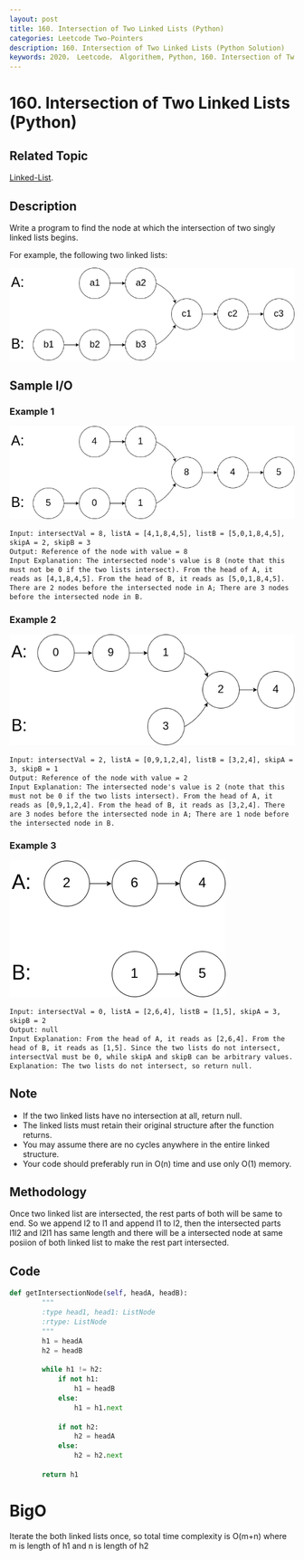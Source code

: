 ```yaml
---
layout: post
title: 160. Intersection of Two Linked Lists (Python)
categories: Leetcode Two-Pointers
description: 160. Intersection of Two Linked Lists (Python Solution)
keywords: 2020， Leetcode， Algorithem, Python, 160. Intersection of Two Linked Lists, zhenyu, Linked List
---
```


# 160. Intersection of Two Linked Lists (Python)

## Related Topic
<a href="/categories/#Linked-List" target="_blank"> Linked-List</a>.

## Description
Write a program to find the node at which the intersection of two singly linked lists begins.

For example, the following two linked lists:

![160 sample](/images/blog/160_statement.png)

## Sample I/O

### Example 1
![example1](/images/blog/160_example_1.png)
```
Input: intersectVal = 8, listA = [4,1,8,4,5], listB = [5,0,1,8,4,5], skipA = 2, skipB = 3
Output: Reference of the node with value = 8
Input Explanation: The intersected node's value is 8 (note that this must not be 0 if the two lists intersect). From the head of A, it reads as [4,1,8,4,5]. From the head of B, it reads as [5,0,1,8,4,5]. There are 2 nodes before the intersected node in A; There are 3 nodes before the intersected node in B.
```

### Example 2
![example1](/images/blog/160_example_2.png)
```
Input: intersectVal = 2, listA = [0,9,1,2,4], listB = [3,2,4], skipA = 3, skipB = 1
Output: Reference of the node with value = 2
Input Explanation: The intersected node's value is 2 (note that this must not be 0 if the two lists intersect). From the head of A, it reads as [0,9,1,2,4]. From the head of B, it reads as [3,2,4]. There are 3 nodes before the intersected node in A; There are 1 node before the intersected node in B.
```

### Example 3
![example1](/images/blog/160_example_3.png)
```
Input: intersectVal = 0, listA = [2,6,4], listB = [1,5], skipA = 3, skipB = 2
Output: null
Input Explanation: From the head of A, it reads as [2,6,4]. From the head of B, it reads as [1,5]. Since the two lists do not intersect, intersectVal must be 0, while skipA and skipB can be arbitrary values.
Explanation: The two lists do not intersect, so return null.
```

## Note
* If the two linked lists have no intersection at all, return null.
* The linked lists must retain their original structure after the function returns.
* You may assume there are no cycles anywhere in the entire linked structure.
* Your code should preferably run in O(n) time and use only O(1) memory.

## Methodology
Once two linked list are intersected, the rest parts of both will be same to end. So we append l2 to l1 and append l1 to l2, then the intersected parts l1l2 and l2l1 has same length and there will be a intersected node at same posiion of both linked list to make the rest part intersected.

## Code
```python
def getIntersectionNode(self, headA, headB):
        """
        :type head1, head1: ListNode
        :rtype: ListNode
        """
        h1 = headA
        h2 = headB
        
        while h1 != h2:
            if not h1:
                h1 = headB
            else:
                h1 = h1.next
            
            if not h2:
                h2 = headA
            else:
                h2 = h2.next
                
        return h1
```
# BigO
Iterate the both linked lists once, so total time complexity is O(m+n) where m is length of h1 and n is length of h2


